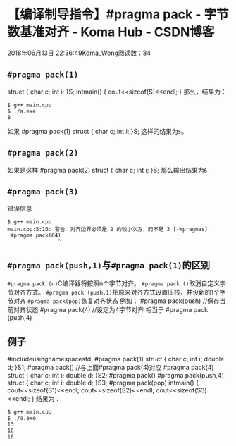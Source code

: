 # 【编译制导指令】#pragma pack - 字节数基准对齐 - Koma Hub - CSDN博客
2018年06月13日 22:36:49[Koma_Wong](https://me.csdn.net/Rong_Toa)阅读数：84

## `#pragma pack(1)`
struct {
    char c;
    int i;
}S;
intmain()
{
    cout<<sizeof(S)<<endl;
}
那么，结果为：
```
$ g++ main.cpp
$ ./a.exe
8
```
如果
#pragma pack(1)
struct {
    char c;
    int i;
}S;
这样的结果为`5`。
## [](https://github.com/Rtoax/Knowledge/blob/master/cpp/pragma-pack.md#pragma-pack2)`#pragma pack(2)`
如果是这样
#pragma pack(2)
struct {
    char c;
    int i;
}S;
那么输出结果为`6`
## [](https://github.com/Rtoax/Knowledge/blob/master/cpp/pragma-pack.md#pragma-pack3)`#pragma pack(3)`
错误信息
```
$ g++ main.cpp
main.cpp:5:16: 警告：对齐边界必须是 2 的较小次方，而不是 3 [-Wpragmas]
 #pragma pack(64)
                ^
```
## [](https://github.com/Rtoax/Knowledge/blob/master/cpp/pragma-pack.md#pragma-packpush1%E4%B8%8Epragma-pack1%E7%9A%84%E5%8C%BA%E5%88%AB)`#pragma pack(push,1)`与`#pragma pack(1)`的区别
`#pragma pack (n)`C编译器将按照n个字节对齐。 `#pragma pack ()`取消自定义字节对齐方式。 `#pragma pack (push,1)`把原来对齐方式设置压栈，并设新的1个字节对齐 `#pragma pack(pop)`恢复对齐状态
例如：
#pragma pack(push) //保存当前对齐状态
#pragma pack(4)    //设定为4字节对齐 
相当于
#pragma  pack (push,4)
## [](https://github.com/Rtoax/Knowledge/blob/master/cpp/pragma-pack.md#%E4%BE%8B%E5%AD%90)例子
#include<iostream>usingnamespacestd;
#pragma pack(1)
struct {
    char c;
    int i;
    double d;
}S1;
#pragma pack() //与上面#pragma pack(4)对应
#pragma pack(4)
struct {
    char c;
    int i;
    double d;
}S2;
#pragma pack()
#pragma pack(push,4)
struct {
    char c;
    int i;
    double d;
}S3;
#pragma pack(pop)
intmain()
{
    cout<<sizeof(S1)<<endl;
    cout<<sizeof(S2)<<endl;
    cout<<sizeof(S3)<<endl;
}
结果为：
```
$ g++ main.cpp
$ ./a.exe
13
16
16
```
